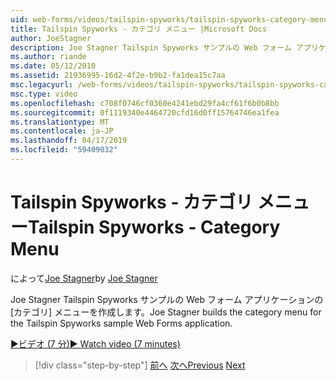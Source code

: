 ```yaml
---
uid: web-forms/videos/tailspin-spyworks/tailspin-spyworks-category-menu
title: Tailspin Spyworks - カテゴリ メニュー |Microsoft Docs
author: JoeStagner
description: Joe Stagner Tailspin Spyworks サンプルの Web フォーム アプリケーションの [カテゴリ] メニューを作成します。
ms.author: riande
ms.date: 05/12/2010
ms.assetid: 21936995-16d2-4f2e-b9b2-fa1dea15c7aa
msc.legacyurl: /web-forms/videos/tailspin-spyworks/tailspin-spyworks-category-menu
msc.type: video
ms.openlocfilehash: c708f0746cf0360e4241ebd29fa4cf61f6b0b8bb
ms.sourcegitcommit: 0f1119340e4464720cfd16d0ff15764746ea1fea
ms.translationtype: MT
ms.contentlocale: ja-JP
ms.lasthandoff: 04/17/2019
ms.locfileid: "59409032"
---
```

# <a name="tailspin-spyworks---category-menu"></a><span data-ttu-id="d5295-103">Tailspin Spyworks - カテゴリ メニュー</span><span class="sxs-lookup"><span data-stu-id="d5295-103">Tailspin Spyworks - Category Menu</span></span>

<span data-ttu-id="d5295-104">によって[Joe Stagner](https://github.com/JoeStagner)</span><span class="sxs-lookup"><span data-stu-id="d5295-104">by [Joe Stagner](https://github.com/JoeStagner)</span></span>

<span data-ttu-id="d5295-105">Joe Stagner Tailspin Spyworks サンプルの Web フォーム アプリケーションの [カテゴリ] メニューを作成します。</span><span class="sxs-lookup"><span data-stu-id="d5295-105">Joe Stagner builds the category menu for the Tailspin Spyworks sample Web Forms application.</span></span>

[<span data-ttu-id="d5295-106">&#9654;ビデオ (7 分)</span><span class="sxs-lookup"><span data-stu-id="d5295-106">&#9654; Watch video (7 minutes)</span></span>](https://channel9.msdn.com/Blogs/ASP-NET-Site-Videos/tailspin-spyworks-category-menu)

> [!div class="step-by-step"]
> <span data-ttu-id="d5295-107">[前へ](tailspin-spyworks-directory-organization.md)
> [次へ](tailspin-spyworks-display-the-product-list.md)</span><span class="sxs-lookup"><span data-stu-id="d5295-107">[Previous](tailspin-spyworks-directory-organization.md)
[Next](tailspin-spyworks-display-the-product-list.md)</span></span>
